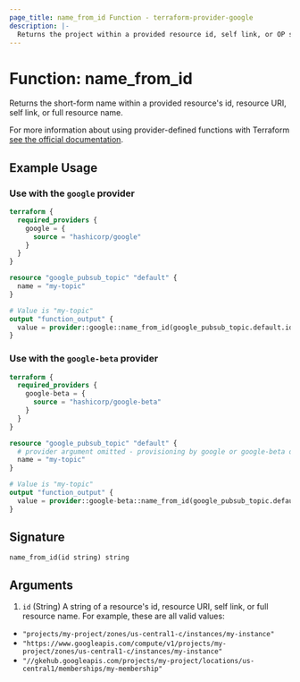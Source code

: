 ```yaml
---
page_title: name_from_id Function - terraform-provider-google
description: |-
  Returns the project within a provided resource id, self link, or OP style resource name.
---
```


# Function: name_from_id

Returns the short-form name within a provided resource's id, resource URI, self link, or full resource name.

For more information about using provider-defined functions with Terraform [see the official documentation](https://developer.hashicorp.com/terraform/plugin/framework/functions/concepts).

## Example Usage

### Use with the `google` provider

```terraform
terraform {
  required_providers {
    google = {
      source = "hashicorp/google"
    }
  }
}

resource "google_pubsub_topic" "default" {
  name = "my-topic"
}

# Value is "my-topic"
output "function_output" {
  value = provider::google::name_from_id(google_pubsub_topic.default.id)
}
```

### Use with the `google-beta` provider

```terraform
terraform {
  required_providers {
    google-beta = {
      source = "hashicorp/google-beta"
    }
  }
}

resource "google_pubsub_topic" "default" {
  # provider argument omitted - provisioning by google or google-beta doesn't impact this example
  name = "my-topic"
}

# Value is "my-topic"
output "function_output" {
  value = provider::google-beta::name_from_id(google_pubsub_topic.default.id)
}
```

## Signature

```text
name_from_id(id string) string
```

## Arguments

1. `id` (String) A string of a resource's id, resource URI, self link, or full resource name. For example, these are all valid values:

* `"projects/my-project/zones/us-central1-c/instances/my-instance"`
* `"https://www.googleapis.com/compute/v1/projects/my-project/zones/us-central1-c/instances/my-instance"`
* `"//gkehub.googleapis.com/projects/my-project/locations/us-central1/memberships/my-membership"`
